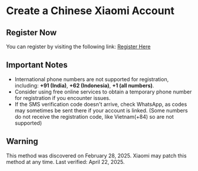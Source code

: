 # Create a Chinese Xiaomi Account

## Register Now

You can register by visiting the following link:
[Register Here](https://cn.account.xiaomi.com/pass/register?sid=unlockApi&_locale=en_CN)

## Important Notes

*   International phone numbers are not supported for registration, including: **+91 (India)**, **+62 (Indonesia)**, **+1 (all numbers)**.
*   Consider using free online services to obtain a temporary phone number for registration if you encounter issues.
*   If the SMS verification code doesn't arrive, check WhatsApp, as codes may sometimes be sent there if your account is linked.
    (Some numbers do not receive the registration code, like Vietnam(+84) so are not supported)

## Warning

This method was discovered on February 28, 2025. Xiaomi may patch this method at any time. Last verified: April 22, 2025.

